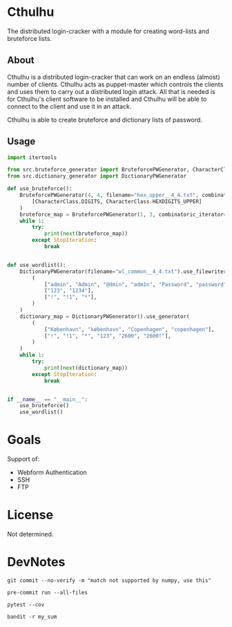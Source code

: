 # Cthulhu

The distributed login-cracker with a module for creating word-lists and bruteforce lists.

## About

Cthulhu is a distributed login-cracker that can work on an endless (almost) number of clients. Cthulhu acts as
puppet-master which controls the clients and uses them to carry out a distributed login attack. All that is needed is
for Cthulhu's client software to be installed and Cthulhu will be able to connect to the client and use it in an attack.

Cthulhu is able to create bruteforce and dictionary lists of password.

## Usage
```python
import itertools

from src.bruteforce_generator import BruteforcePWGenerator, CharacterClass
from src.dictionary_generator import DictionaryPWGenerator

def use_bruteforce():
    BruteforcePWGenerator(4, 4, filename="hex_upper__4_4.txt", combinatoric_iterator=itertools.product).use_filewriter(
        [CharacterClass.DIGITS, CharacterClass.HEXDIGITS_UPPER]
    )
    bruteforce_map = BruteforcePWGenerator(1, 3, combinatoric_iterator=itertools.permutations).use_generator(["abc"])
    while 1:
        try:
            print(next(bruteforce_map))
        except StopIteration:
            break


def use_wordlist():
    DictionaryPWGenerator(filename="wl_common__4_4.txt").use_filewriter(
        (
            ["admin", "Admin", "@dmin", "adm1n", "Password", "password", "pa$$word", "Pa$$word", "p@$$w0rd"],
            ["123", "1234"],
            ["!", "!1", "*"],
        )
    )
    dictionary_map = DictionaryPWGenerator().use_generator(
        (
            ["København", "københavn", "Copenhagen", "copenhagen"],
            ["!", "!1", "*", "123", "2600", "2600!"],
        )
    )
    while 1:
        try:
            print(next(dictionary_map))
        except StopIteration:
            break


if __name__ == "__main__":
    use_bruteforce()
    use_wordlist()

```
# Goals
Support of:
 - Webform Authentication
 - SSH
 - FTP
# License

Not determined.

# DevNotes

`git commit --no-verify -m "match not supported by numpy, use this"`

`pre-commit run --all-files`

`pytest --cov`

`bandit -r my_sum`
